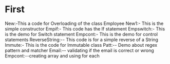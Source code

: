 # First
New:-This a code for Overloading of the class Employee
New1:- This is the simple constructor
Empif:- This code has the If statement
Empswitch:- This is the demo for Switch statement
Empcont:- This is the demo for control statements
ReverseString:-- This code is for a simple reverse of a String
Immute:- This is the code for Immutable class
Patt:-- Demo about regex pattern and matcher
Email:-- validating if the email is correct or wrong
Empcont:--creating array and using for each

